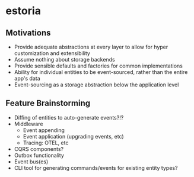 # estoria

## Motivations

- Provide adequate abstractions at every layer to allow for hyper customization and extensibility
- Assume nothing about storage backends
- Provide sensible defaults and factories for common implementations
- Ability for individual entities to be event-sourced, rather than the entire app's data
- Event-sourcing as a storage abstraction below the application level

## Feature Brainstorming

- Diffing of entities to auto-generate events?!?
- Middleware
  - Event appending
  - Event application (upgrading events, etc)
  - Tracing: OTEL, etc
- CQRS components?
- Outbox functionality
- Event bus(es)
- CLI tool for generating commands/events for existing entity types?
